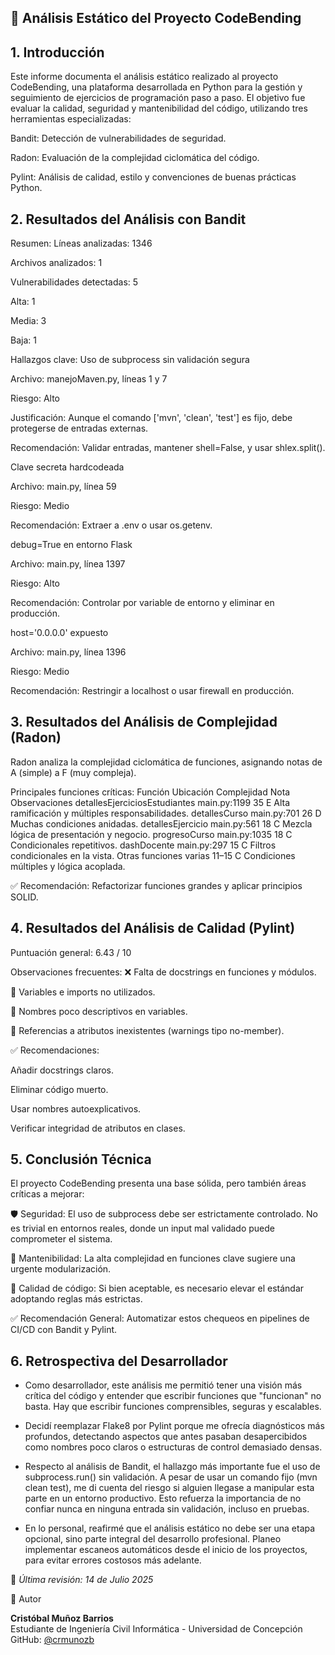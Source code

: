 ## 📄 Análisis Estático del Proyecto CodeBending

## 1. Introducción
Este informe documenta el análisis estático realizado al proyecto CodeBending, una plataforma desarrollada en Python para la gestión y seguimiento de ejercicios de programación paso a paso. El objetivo fue evaluar la calidad, seguridad y mantenibilidad del código, utilizando tres herramientas especializadas:

Bandit: Detección de vulnerabilidades de seguridad.

Radon: Evaluación de la complejidad ciclomática del código.

Pylint: Análisis de calidad, estilo y convenciones de buenas prácticas Python.

## 2. Resultados del Análisis con Bandit
Resumen:
Líneas analizadas: 1346

Archivos analizados: 1

Vulnerabilidades detectadas: 5

Alta: 1

Media: 3

Baja: 1

Hallazgos clave:
Uso de subprocess sin validación segura

Archivo: manejoMaven.py, líneas 1 y 7

Riesgo: Alto

Justificación: Aunque el comando ['mvn', 'clean', 'test'] es fijo, debe protegerse de entradas externas.

Recomendación: Validar entradas, mantener shell=False, y usar shlex.split().

Clave secreta hardcodeada

Archivo: main.py, línea 59

Riesgo: Medio

Recomendación: Extraer a .env o usar os.getenv.

debug=True en entorno Flask

Archivo: main.py, línea 1397

Riesgo: Alto

Recomendación: Controlar por variable de entorno y eliminar en producción.

host='0.0.0.0' expuesto

Archivo: main.py, línea 1396

Riesgo: Medio

Recomendación: Restringir a localhost o usar firewall en producción.

## 3. Resultados del Análisis de Complejidad (Radon)
Radon analiza la complejidad ciclomática de funciones, asignando notas de A (simple) a F (muy compleja).

Principales funciones críticas:
Función	Ubicación	Complejidad	Nota	Observaciones
detallesEjerciciosEstudiantes	main.py:1199	35	E	Alta ramificación y múltiples responsabilidades.
detallesCurso	main.py:701	26	D	Muchas condiciones anidadas.
detallesEjercicio	main.py:561	18	C	Mezcla lógica de presentación y negocio.
progresoCurso	main.py:1035	18	C	Condicionales repetitivos.
dashDocente	main.py:297	15	C	Filtros condicionales en la vista.
Otras funciones	varias	11–15	C	Condiciones múltiples y lógica acoplada.

✅ Recomendación: Refactorizar funciones grandes y aplicar principios SOLID.

## 4. Resultados del Análisis de Calidad (Pylint)
Puntuación general: 6.43 / 10

Observaciones frecuentes:
❌ Falta de docstrings en funciones y módulos.

🔄 Variables e imports no utilizados.

📛 Nombres poco descriptivos en variables.

🚫 Referencias a atributos inexistentes (warnings tipo no-member).

✅ Recomendaciones:

Añadir docstrings claros.

Eliminar código muerto.

Usar nombres autoexplicativos.

Verificar integridad de atributos en clases.

## 5. Conclusión Técnica
El proyecto CodeBending presenta una base sólida, pero también áreas críticas a mejorar:

🛡️ Seguridad: El uso de subprocess debe ser estrictamente controlado. No es trivial en entornos reales, donde un input mal validado puede comprometer el sistema.

🔧 Mantenibilidad: La alta complejidad en funciones clave sugiere una urgente modularización.

🧹 Calidad de código: Si bien aceptable, es necesario elevar el estándar adoptando reglas más estrictas.

✅ Recomendación General: Automatizar estos chequeos en pipelines de CI/CD con Bandit y Pylint.

## 6. Retrospectiva del Desarrollador

- Como desarrollador, este análisis me permitió tener una visión más crítica del código y entender que escribir funciones que "funcionan" no basta. Hay que escribir funciones comprensibles, seguras y escalables.

- Decidí reemplazar Flake8 por Pylint porque me ofrecía diagnósticos más profundos, detectando aspectos que antes pasaban desapercibidos como nombres poco claros o estructuras de control demasiado densas.

- Respecto al análisis de Bandit, el hallazgo más importante fue el uso de subprocess.run() sin validación. A pesar de usar un comando fijo (mvn clean test), me di cuenta del riesgo si alguien llegase a manipular esta parte en un entorno productivo. Esto refuerza la importancia de no confiar nunca en ninguna entrada sin validación, incluso en pruebas.

- En lo personal, reafirmé que el análisis estático no debe ser una etapa opcional, sino parte integral del desarrollo profesional. Planeo implementar escaneos automáticos desde el inicio de los proyectos, para evitar errores costosos más adelante.

📌 *Última revisión: 14 de Julio 2025*

👤 Autor

**Cristóbal Muñoz Barrios**  
Estudiante de Ingeniería Civil Informática - Universidad de Concepción  
GitHub: [@crmunozb](https://github.com/crmunozb)  
